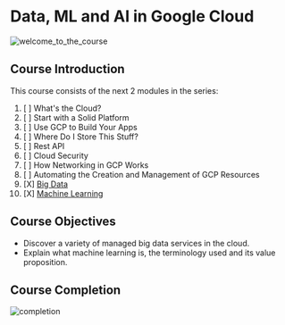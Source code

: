 # Data, ML and AI in Google Cloud

![welcome_to_the_course](https://media.discordapp.net/attachments/984655726406402088/985736225338032188/unknown.png?width=1245&height=701)

## Course Introduction

This course consists of the next 2 modules in the series:

1. [ ] What's the Cloud?
2. [ ] Start with a Solid Platform
3. [ ] Use GCP to Build Your Apps
4. [ ] Where Do I Store This Stuff?
5. [ ] Rest API
6. [ ] Cloud Security
7. [ ] How Networking in GCP Works
8. [ ] Automating the Creation and Management of GCP Resources
9. [X] [Big Data](https://github.com/LimJY03/GoogleCloudSkillsBoost/blob/main/Google%20Cloud%20Computing%20Foundations/4.%20Data%2C%20ML%20and%20AI%20in%20Google%20Cloud/Module_09.md)
10. [X] [Machine Learning](https://github.com/LimJY03/GoogleCloudSkillsBoost/blob/main/Google%20Cloud%20Computing%20Foundations/4.%20Data%2C%20ML%20and%20AI%20in%20Google%20Cloud/Module_10.md)

## Course Objectives

* Discover a variety of managed big data services in the cloud.
* Explain what machine learning is, the terminology used and its value proposition.

## Course Completion

![completion](https://media.discordapp.net/attachments/984655726406402088/985870970961133598/unknown.png?width=1249&height=701)